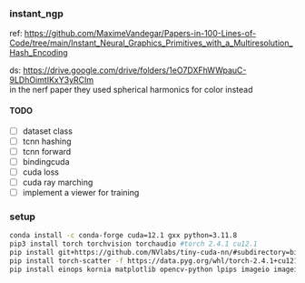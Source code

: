 ### instant_ngp
ref: https://github.com/MaximeVandegar/Papers-in-100-Lines-of-Code/tree/main/Instant_Neural_Graphics_Primitives_with_a_Multiresolution_Hash_Encoding

ds: https://drive.google.com/drive/folders/1eO7DXFhWWpauC-9LDhOimtIKxY3yRCIm \
in the nerf paper they used spherical harmonics for color instead
#### TODO
- [ ] dataset class
- [ ] tcnn hashing
- [ ] tcnn forward
- [ ] bindingcuda
- [ ] cuda loss
- [ ] cuda ray marching
- [ ] implement a viewer for training

### setup 
```sh
conda install -c conda-forge cuda=12.1 gxx python=3.11.8
pip3 install torch torchvision torchaudio #torch 2.4.1 cu12.1
pip install git+https://github.com/NVlabs/tiny-cuda-nn/#subdirectory=bindings/torch
pip install torch-scatter -f https://data.pyg.org/whl/torch-2.4.1+cu121.html
pip install einops kornia matplotlib opencv-python lpips imageio imageio-ffmpeg scipy pymcubes trimesh dearpygui lightning
```
